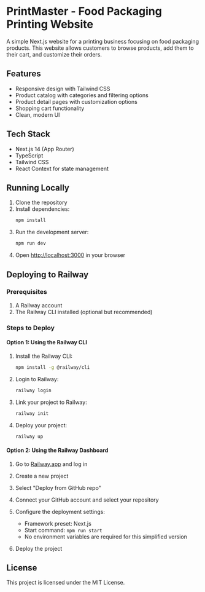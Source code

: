 # PrintMaster - Food Packaging Printing Website

A simple Next.js website for a printing business focusing on food packaging products. This website allows customers to browse products, add them to their cart, and customize their orders.

## Features

- Responsive design with Tailwind CSS
- Product catalog with categories and filtering options
- Product detail pages with customization options
- Shopping cart functionality
- Clean, modern UI

## Tech Stack

- Next.js 14 (App Router)
- TypeScript
- Tailwind CSS
- React Context for state management

## Running Locally

1. Clone the repository
2. Install dependencies:
   ```bash
   npm install
   ```
3. Run the development server:
   ```bash
   npm run dev
   ```
4. Open [http://localhost:3000](http://localhost:3000) in your browser

## Deploying to Railway

### Prerequisites

1. A Railway account
2. The Railway CLI installed (optional but recommended)

### Steps to Deploy

#### Option 1: Using the Railway CLI

1. Install the Railway CLI:
   ```bash
   npm install -g @railway/cli
   ```

2. Login to Railway:
   ```bash
   railway login
   ```

3. Link your project to Railway:
   ```bash
   railway init
   ```

4. Deploy your project:
   ```bash
   railway up
   ```

#### Option 2: Using the Railway Dashboard

1. Go to [Railway.app](https://railway.app) and log in
2. Create a new project
3. Select "Deploy from GitHub repo"
4. Connect your GitHub account and select your repository
5. Configure the deployment settings:
   - Framework preset: Next.js
   - Start command: `npm run start`
   - No environment variables are required for this simplified version

6. Deploy the project

## License

This project is licensed under the MIT License.
